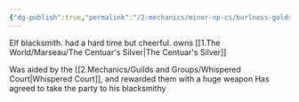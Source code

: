 ```yaml
---
{"dg-publish":true,"permalink":"/2-mechanics/minor-np-cs/burlness-goldseam/"}
---
```


Elf blacksmith. had a hard time but cheerful. owns [[1.The World/Marseau/The Centuar's Silver\|The Centuar's Silver]]

Was aided by the [[2.Mechanics/Guilds and Groups/Whispered Court\|Whispered Court]], and rewarded them with a huge weapon 
Has agreed to take the party to his blacksmithy 